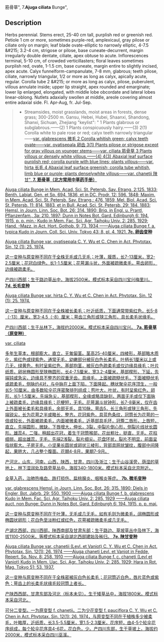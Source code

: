 筋骨草",
7.**Ajuga ciliata** Bunge",

## Description
Herbs perennial. Stems erect, 25-40 cm tall, purplish red or greenish red. Petiole 1 cm or more, sometimes purple-red, amplexicaul, gray pilose or ciliate only on margin; leaf blade ovate-elliptic to narrowly elliptic, 4-7.5 &amp;#215; 3.2-4 cm, strigose or pilose, base cuneate-decurrent, margin irregularly double dentate, ciliate, apex obtuse to acute. Inflorescences terminal, 5-10 cm, of crowded verticillasters; floral leaves sometimes purplish red, ovate, 1-1.5 cm, base cuneate, margin entire to slightly incised, apex acute. Calyx funnelform-campanulate, 7-8 mm, glabrous; teeth pilose, ciliate, narrowly triangular, 1/2 or more as long as calyx, apically acute, regular. Corolla tube 2 &amp;#215; or more as long as calyx, pilose, puberulent, villous annulate inside; upper lip straight, apex rounded and emarginate; lower lip enlarged, elongated, with middle lobe obcordate and lateral lobes linear-oblong. Nutlets adaxially swollen at middle, areole covering almost entire adaxial side. Fl. Apr-Aug, fr. Jul-Sep.

> * Streamsides, moist grasslands, moist areas in forests, dense grass; 300-2500 m. Gansu, Hebei, Hubei, Shaanxi, Shandong, Shanxi, Sichuan, Zhejiang
  "keylist": "
1 Plants glabrous or subglabrous.——(2)
1 Plants conspicuously hairy.——(3)
2(1) Corolla white to pale rose or red; calyx  teeth narrowly triangular——<a href='/info/Ajuga ciliata var. glabrescens?t=foc'>var. glabrescens 微毛
2 Corolla whitish green; calyx  teeth ovate——<a href='/info/Ajuga ciliata var. ovatisepala?t=foc'>var. ovatisepala 卵齿
3(1) Plants pilose or strigose except for  gray villous on younger stems——<a href='/info/Ajuga ciliata var. ciliata?t=foc'>var. ciliata 筋骨草
3 Plants villous or densely white villous.——(4)
4(3) Abaxial leaf surface purplish red;  corolla purple with blue lines;  plants villous——<a href='/info/Ajuga ciliata var. hirta?t=foc'>var. hirta 长毛
4 Abaxial leaf surface greenish; corolla  tube whitish, limb blue or purple;  plants denselywhite villous——<a href='/info/Ajuga ciliata var. chanetii?t=foc'>var. chanetii 陕甘",
**7. 筋骨草（北方常用中草药手册）**

Ajuga ciliata Bunge in Mem. Acad. Sci. St. Petersb. Sav. Etrang. 2:125. 1833; Benth. Labiat. Gen. et Sp. 694. 1836, et in DC. Prodr. 12: 596. 1848; Maxim. in Mem. Acad. Sci. St. Petersb. Sav. Etrang.: 476. 1859, Mel. Biol. Acad. Sci. St. Petersb. 11: 814. 1883, et in Bull. Acad. Sci. St. Petersb. 29: 184. 1883; Hemsl. in Journ. Linn. Soc. Bot. 26: 314. 1890; Briq. in Engl. u. Prantl, Pflanzenfam., 3a: 210. 1897; Dunn in Notes Bot. Gard. Edinburgh 6: 194. 1915, p. p. min.; Kudo in Mem. Fac. Sci. Agr. Taihoku Univ. 2: 285. 1929; Hand. -Mazz. in Act. Hort. Gothob. 9: 73. 1934 ——Ajuga ciliata Bunge f. a. typica Kudo in Journ. Coll. Sci. Univ. Tokyo 43: 8, pl. 4. 1921.
**7c. 卵齿变种**

Ajuga ciliata Bunge var. ovatisepala C. Y. Wu et C. Chen in Act. Phytotax. Sin, 12 (1): 25. 1974.

这一变种与原变种不同在于全株无毛或几无毛；叶薄，膜质，长7-13厘米，宽2-2.5厘米；花冠白绿色，长1-1.5厘米；花萼漏斗状，外面被疏微柔毛，萼齿卵形，边缘被疏柔毛。

产四川西部；生于路边草丛中，海拔2500米。模式标本采自四川宝兴梅里川。
**7d. 长毛变种**

Ajuga ciliata Bunge var. hirta C. Y. Wu et C. Chen in Act. Phytotax. Sin. 12 (1): 25. 1974.

这一变种与原变种不同在于全株被长柔毛；叶近纸质，下面通常带紫红色，长5-8（-13）厘米，宽3-4.5（-8）厘米；萼齿三角形或狭三角形，具长柔毛状缘毛。

产四川西部；生于丛林下，海拔约2000米。模式标本采自四川宝兴。
**7a. 筋骨草（原变种）**

var. ciliata

多年生草本，根部膨大，直立，无匍匐茎。茎高25-40厘米，四棱形，基部略木质化，紫红色或绿紫色，通常无毛，幼嫩部分被灰白色长柔毛。叶柄长1厘米以上或几无，绿黄色，有时呈紫红色，基部抱茎，被灰白色疏柔毛或仅边缘具缘毛；叶片纸质，卵状椭圆形至狭椭圆形，长4-7.5厘米，宽3.2-4厘米，基部楔形，下延，先端钝或急尖，边缘具不整齐的双重牙齿，具缘毛，上面被疏糙伏毛，下面被糙伏毛或疏柔毛，侧脉约4对，与中脉在上面下陷，下面隆起。穗状聚伞花序顶生，一般长5-10厘米，由多数轮伞花序密聚排列组成；苞叶大，叶状，有时呈紫红色，卵形，长1-1.5厘米，先端急尖，基部楔形，全缘或略具缺刻，两面无毛或仅下面脉上被疏柔毛，边缘具缘毛；花梗短，无毛。花萼漏斗状钟形，长7-8毫米，仅在齿上外面被长柔毛和具缘毛，余部无毛，具10脉，萼齿5，长三角形或狭三角形，先端锐尖，长为花萼之半或略长，整齐。花冠紫色，具蓝色条纹，冠筒长为花萼的一倍或较长，外面被疏柔毛，内面被微柔毛，近基部具毛环，冠簷二唇形，上唇短，直立，先端圆形，微缺，下唇增大，伸长，3裂，中裂片倒心形，侧裂片线状长圆形。雄蕊4，二强，稍超出花冠，着生于冠筒喉部，花丝粗壮，挺直，无毛。花柱细弱，超出雄蕊，无毛，先端2浅裂，裂片细尖。花盘环状，裂片不明显，前面呈指状膨大。子房无毛。小坚果长圆状或卵状三棱形，背部具网状皱纹，腹部中间隆起，果脐大，几占整个腹面。花期4-8月，果期7-9月。

产河北，山东，河南，山西，陕西，甘肃，四川及浙江；生于山谷溪旁，荫湿的草地上，林下湿润处及路旁草丛中，海拔340-1800米。模式标本采自北京附近。

全草入药，治肺热咯血、跌打损伤、扁桃腺炎、咽喉炎等症。
**7b. 微毛变种**

var. glabrescens Hemsl. in Journ. Linn. Soc. Bot. 26: 315. 1890; Diels in Engler, Bot. Jabrb. 29: 550. 1900 ——Ajuga ciliata Bunge f. b. glabrescens Kudo in Mem. Fac. Sci. Agr. Taihoku Univ. 2: 285. 1929 ——Ajuga ciliata auct. non Bunge: Dunn in Notes Bot. Gard. Edinburgh 6: 194. 1915, p. p. maj.

这一变种与原变种不同在于叶薄，无毛或几无毛，如有毛则为微柔毛，阔椭圆形或椭圆状卵形；花白色至淡粉红或红色，花萼被疏微柔毛或几无毛。

产湖北西部，四川西部，陕西南部及甘肃东部；生于路边、草坡草丛中及林下，海拔1100-2500米。等模式标本采自湖北西部建始及秭归。
**7e. 陕甘变种**

Ajuga ciliata Bunge var. chanetii (Levl. et Vaniot) C. Y. Wu et C. Chen in Act. Phytotax. Sin. 12(1): 26. 1974 ——Ajuga chaneti Levl. et Vaniot in Fedde, Repert. Sp. Nov. 8: 258. 1910 ——Ajuga ciliata Bunge f. c. chaneti (Levl et Vaniot) Kudo in Mem. Uac. Sci. Agr. Taihoku Univ. 2: 285. 1929; Hara in Rot. Mag. Tokyo 51: 53. 1937.

这一变种与原变种不同在于全株密被灰白色长柔毛；花冠筒近白色，唇片蓝色或紫色；萼齿上的长柔毛状缘毛较冠筒上者长。

产陕西西部，甘肃东部及河北（标本未见）。生于矮草丛中，海拔1800米。模式标本采自河北。

可分二变型。一为原变型 f. chanetii。二为少花变型 f. pauciflora C. Y. Wu et C. Chen in Act. Phytotax. Sin. 12(1): 26. 1974，与原变型不同在于植株多少被柔毛，叶略厚，近纸质，长3.5-5.5厘米，宽1.5-2.3厘米，花序短，由4-5个轮伞花序组成，每个轮伞花序具4-6花，花白色，少。产四川东部，生于草坡上，海拔约2000米，模式标本采白四川巫溪。
